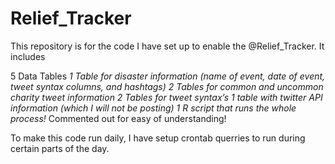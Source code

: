 # Relief_Tracker
This repository is for the code I have set up to enable the @Relief_Tracker.  It includes

5 Data Tables
*1 Table for disaster information (name of event, date of event, tweet syntax columns, and hashtags) 
2 Tables for common and uncommon charity tweet information
2 Tables for tweet syntax’s
1 table with twitter API information (which I will not be posting)
1 R script that runs the whole process!*
Commented out for easy of understanding!

To make this code run daily, I have setup crontab querries to run during certain parts of the day.
